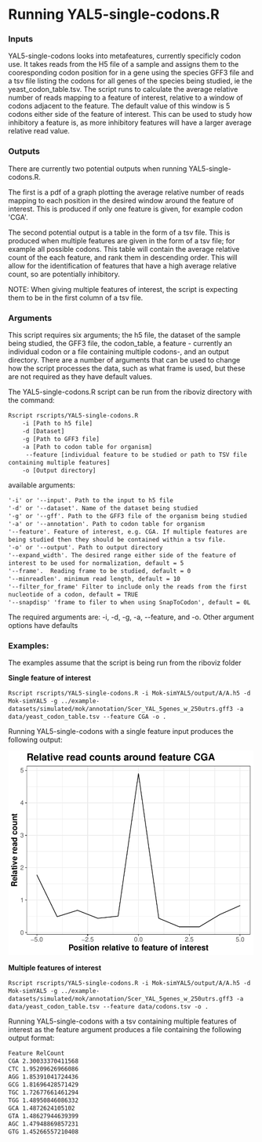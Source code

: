 # Running YAL5-single-codons.R

### Inputs 

YAL5-single-codons looks into metafeatures, currently specificly codon use. It takes reads from the H5 file of a sample and assigns them to the cooresponding codon position for in a gene using the species GFF3 file and  
a tsv file listing the codons for all genes of the species being studied, ie the yeast_codon_table.tsv. The script runs to calculate the average relative number of reads mapping to a feature of interest, relative to a window of
codons adjacent to the feature. The default value of this window is 5 codons either side of the feature of interest. This can be used to study how inhibitory a feature is, as more inhibitory features will have a larger average 
relative read value. 


### Outputs

There are currently two potential outputs when running YAL5-single-codons.R. 

The first is a pdf of a graph plotting the average relative number of reads mapping to each position in the desired window around the feature of interest.
This is produced if only one feature is given, for example codon 'CGA'.

The second potential output is a table in the form of a tsv file. This is produced when multiple features are given in the form of a tsv file; for example all possible codons. This table will contain the average relative count of 
the each feature, and rank them in descending order. This will allow for the identification of features that have a high average relative count, so are potentially inhibitory. 

NOTE: When giving multiple features of interest, the script is expecting them to be in the first column of a tsv file. 


### Arguments 

This script requires six arguments; the h5 file, the dataset of the sample being studied, the GFF3 file, the codon_table, a feature - currently an individual codon or a file containing multiple codons-, and an output directory. 
There are a number of arguments that can be used to change how the script processes the data, such as what frame is used, but these are not required as they have default values.


The YAL5-single-codons.R script can be run from the riboviz directory with the command:

```
Rscript rscripts/YAL5-single-codons.R 
	-i [Path to h5 file]
 	-d [Dataset] 
	-g [Path to GFF3 file] 
	-a [Path to codon table for organism]
	 --feature [individual feature to be studied or path to TSV file containing multiple features] 
	-o [Output directory]
```

available arguments:

```
'-i' or '--input'. Path to the input to h5 file
'-d' or '--dataset'. Name of the dataset being studied
'-g' or '--gff'. Path to the GFF3 file of the organism being studied
'-a' or '--annotation'. Path to codon table for organism
'--feature'. Feature of interest, e.g. CGA. If multiple features are being studied then they should be contained within a tsv file.  
'-o' or '--output'. Path to output directory
'--expand_width'. The desired range either side of the feature of interest to be used for normalization, default = 5
'--frame'.  Reading frame to be studied, default = 0
'--minreadlen'. minimum read length, default = 10
'--filter_for_frame' Filter to include only the reads from the first nucleotide of a codon, default = TRUE
'--snapdisp' 'frame to filer to when using SnapToCodon', default = 0L

```

The required arguments are: -i, -d, -g, -a, --feature, and -o. Other argument options have defaults


### Examples: 

The examples assume that the script is being run from the riboviz folder

**Single feature of interest**

```
Rscript rscripts/YAL5-single-codons.R -i Mok-simYAL5/output/A/A.h5 -d Mok-simYAL5 -g ../example-datasets/simulated/mok/annotation/Scer_YAL_5genes_w_250utrs.gff3 -a data/yeast_codon_table.tsv --feature CGA -o .
```

Running YAL5-single-codons with a single feature input produces the following output:

<img src="https://github.com/3mma-mack/Riboviz-honours/blob/main/riboviz_images/Meta_feature_plot_CGA_Mok-simYAL5.pdf" alt="CGA Mok-simYAL5 meta feature plot" width="500"/>


**Multiple features of interest**
```
Rscript rscripts/YAL5-single-codons.R -i Mok-simYAL5/output/A/A.h5 -d Mok-simYAL5 -g ../example-datasets/simulated/mok/annotation/Scer_YAL_5genes_w_250utrs.gff3 -a data/yeast_codon_table.tsv --feature data/codons.tsv -o .
```

Running YAL5-single-codons with a tsv containing multiple features of interest as the feature argument produces a file containing the following output format:

```
Feature	RelCount
CGA	2.30033370411568
CTC	1.95209626966086
AGG	1.85391041724436
GCG	1.81696428571429
TGC	1.72677661461294
TGG	1.48950846086332
GCA	1.4872624105102
GTA	1.48627944639399
AGC	1.47948869857231
GTG	1.45266557210408
```



